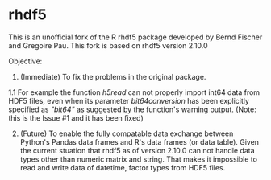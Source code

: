 # rhdf5
This is an unofficial fork of the R rhdf5 package developed by Bernd Fischer and Gregoire Pau. 
This fork is based on rhdf5 version 2.10.0

Objective:

1. (Immediate) To fix the problems in the original package. 
  
  1.1 For example the function *h5read* can not properly import int64 data from HDF5 files, 
even when its parameter *bit64conversion* has been explicitly specified as *"bit64"* as suggested by the function's warning output. (Note: this is the Issue #1 and it has been fixed)

2. (Future) To enable the fully compatable data exchange between Python's Pandas data frames and R's data frames (or data table). 
Given the current stuation that rhdf5 as of version 2.10.0 can not handle data types other than numeric matrix and string. 
That makes it impossible to read and write data of datetime, factor types from HDF5 files.
